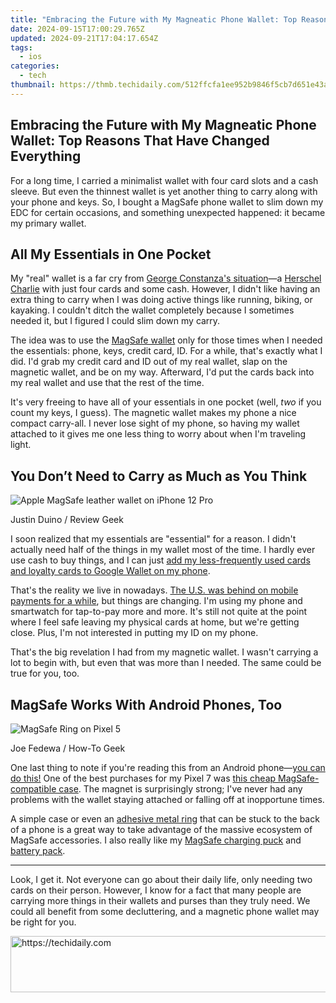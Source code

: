 ```yaml
---
title: "Embracing the Future with My Magneatic Phone Wallet: Top Reasons That Have Changed Everything"
date: 2024-09-15T17:00:29.765Z
updated: 2024-09-21T17:04:17.654Z
tags:
  - ios
categories:
  - tech
thumbnail: https://thmb.techidaily.com/512ffcfa1ee952b9846f5cb7d651e43a3e26903ab25eda358cd1badd2bb5aa9c.jpg
---
```


## Embracing the Future with My Magneatic Phone Wallet: Top Reasons That Have Changed Everything

For a long time, I carried a minimalist wallet with four card slots and a cash sleeve. But even the thinnest wallet is yet another thing to carry along with your phone and keys. So, I bought a MagSafe phone wallet to slim down my EDC for certain occasions, and something unexpected happened: it became my primary wallet.

##  All My Essentials in One Pocket

 My "real" wallet is a far cry from [George Constanza's situation](https://www.youtube.com/watch?v=1Colis6cwPQ)—a [Herschel Charlie](https://www.amazon.com/Herschel-Supply-Co-Charlie-Wallet/dp/B01M0P5J67?tag=hotoge-20&ascsubtag=UUhtgUeUpU2003235&asc%5Frefurl=https%3A%2F%2Fwww.howtogeek.com%2Fi-switched-to-a-magnetic-phone-wallet-and-im-never-going-back-heres-why%2F&asc%5Fcampaign=Evergreen) with just four cards and some cash. However, I didn't like having an extra thing to carry when I was doing active things like running, biking, or kayaking. I couldn't ditch the wallet completely because I sometimes needed it, but I figured I could slim down my carry.

 The idea was to use the [MagSafe wallet](https://www.amazon.com/gp/product/B09JNPNGGD/ref=ppx%5Fyo%5Fdt%5Fb%5Fsearch%5Fasin%5Ftitle?ie=UTF8&psc=1&tag=hotoge-20&ascsubtag=UUhtgUeUpU2003235&asc%5Frefurl=https%3A%2F%2Fwww.howtogeek.com%2Fi-switched-to-a-magnetic-phone-wallet-and-im-never-going-back-heres-why%2F&asc%5Fcampaign=Evergreen) only for those times when I needed the essentials: phone, keys, credit card, ID. For a while, that's exactly what I did. I'd grab my credit card and ID out of my real wallet, slap on the magnetic wallet, and be on my way. Afterward, I'd put the cards back into my real wallet and use that the rest of the time.

 It's very freeing to have all of your essentials in one pocket (well, _two_ if you count my keys, I guess). The magnetic wallet makes my phone a nice compact carry-all. I never lose sight of my phone, so having my wallet attached to it gives me one less thing to worry about when I'm traveling light.

##  You Don’t Need to Carry as Much as You Think

![Apple MagSafe leather wallet on iPhone 12 Pro](https://static1.howtogeekimages.com/wordpress/wp-content/uploads/2020/11/2495ebb0.jpg) 

Justin Duino / Review Geek

 I soon realized that my essentials are "essential" for a reason. I didn't actually need half of the things in my wallet most of the time. I hardly ever use cash to buy things, and I can just [add my less-frequently used cards and loyalty cards to Google Wallet on my phone](https://screen-capture.techidaily.com/updated-2024-approved-essential-techniques-for-soundless-video/).

 That's the reality we live in nowadays. [The U.S. was behind on mobile payments for a while](https://extra-approaches.techidaily.com/mastering-digital-layer-combinations-at-home-for-2024/), but things are changing. I'm using my phone and smartwatch for tap-to-pay more and more. It's still not quite at the point where I feel safe leaving my physical cards at home, but we're getting close. Plus, I'm not interested in putting my ID on my phone.

 That's the big revelation I had from my magnetic wallet. I wasn't carrying a lot to begin with, but even that was more than I needed. The same could be true for you, too.

##  MagSafe Works With Android Phones, Too

![MagSafe Ring on Pixel 5](https://static1.howtogeekimages.com/wordpress/wp-content/uploads/2021/12/MagSafe-Ring-on-Pixel-5.jpg) 

Joe Fedewa / How-To Geek

 One last thing to note if you're reading this from an Android phone—[you can do this!](https://article-tips.techidaily.com/accelerate-audio-playback-on-spotify-safely-and-effectively/) One of the best purchases for my Pixel 7 was [this cheap MagSafe-compatible case](https://www.amazon.com/gp/product/B09JNPNGGD/ref=ppx%5Fyo%5Fdt%5Fb%5Fsearch%5Fasin%5Ftitle?ie=UTF8&psc=1&tag=hotoge-20&ascsubtag=UUhtgUeUpU2003235&asc%5Frefurl=https%3A%2F%2Fwww.howtogeek.com%2Fi-switched-to-a-magnetic-phone-wallet-and-im-never-going-back-heres-why%2F&asc%5Fcampaign=Evergreen). The magnet is surprisingly strong; I've never had any problems with the wallet staying attached or falling off at inopportune times.

 A simple case or even an [adhesive metal ring](https://ai-video-apps.techidaily.com/new-in-2024-read-this-article-to-get-a-fair-and-unbiased-guide-on-top-five-mod-editors-the-article-will-illustrate-the-features-pros-and-cons-of-each-of-the/) that can be stuck to the back of a phone is a great way to take advantage of the massive ecosystem of MagSafe accessories. I also really like my [MagSafe charging puck](https://www.amazon.com/gp/product/B095NQTNLZ/ref=ppx%5Fyo%5Fdt%5Fb%5Fsearch%5Fasin%5Ftitle?ie=UTF8&psc=1&tag=hotoge-20&ascsubtag=UUhtgUeUpU2003235&asc%5Frefurl=https%3A%2F%2Fwww.howtogeek.com%2Fi-switched-to-a-magnetic-phone-wallet-and-im-never-going-back-heres-why%2F&asc%5Fcampaign=Evergreen) and [battery pack](https://www.amazon.com/gp/product/B097HC976W/ref=ppx%5Fyo%5Fdt%5Fb%5Fsearch%5Fasin%5Ftitle?ie=UTF8&psc=1&tag=hotoge-20&ascsubtag=UUhtgUeUpU2003235&asc%5Frefurl=https%3A%2F%2Fwww.howtogeek.com%2Fi-switched-to-a-magnetic-phone-wallet-and-im-never-going-back-heres-why%2F&asc%5Fcampaign=Evergreen).

---

 Look, I get it. Not everyone can go about their daily life, only needing two cards on their person. However, I know for a fact that many people are carrying more things in their wallets and purses than they truly need. We could all benefit from some decluttering, and a magnetic phone wallet may be right for you.

<ins class="adsbygoogle"
     style="display:block"
     data-ad-format="autorelaxed"
     data-ad-client="ca-pub-7571918770474297"
     data-ad-slot="1223367746"></ins>

<ins class="adsbygoogle"
     style="display:block"
     data-ad-client="ca-pub-7571918770474297"
     data-ad-slot="8358498916"
     data-ad-format="auto"
     data-full-width-responsive="true"></ins>



<!-- affiliate ads begin -->
<a href="https://aligracehair.sjv.io/c/5597632/2012406/19272" target="_top" id="2012406">
  <img src="//a.impactradius-go.com/display-ad/19272-2012406" border="0" alt="https://techidaily.com" width="728" height="90"/>
</a>
<img height="0" width="0" src="https://aligracehair.sjv.io/i/5597632/2012406/19272" style="position:absolute;visibility:hidden;" border="0" />
<!-- affiliate ads end -->

